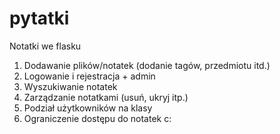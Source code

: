 # pytatki
Notatki we flasku

1. Dodawanie plików/notatek (dodanie tagów, przedmiotu itd.)
2. Logowanie i rejestracja + admin
3. Wyszukiwanie notatek
4. Zarządzanie notatkami (usuń, ukryj itp.)
5. Podział użytkowników na klasy
6. Ograniczenie dostępu do notatek c:
